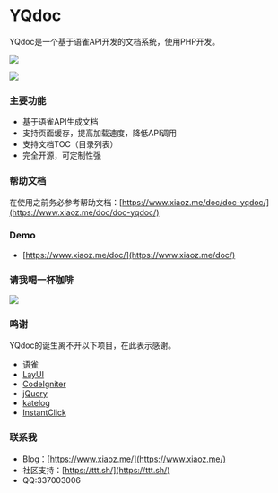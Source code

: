 # YQdoc

YQdoc是一个基于语雀API开发的文档系统，使用PHP开发。

![](https://i.bmp.ovh/imgs/2019/05/448d22335727f0bb.png)

![](https://i.bmp.ovh/imgs/2019/05/0cef4e612f71bee0.png)

### 主要功能

* 基于语雀API生成文档
* 支持页面缓存，提高加载速度，降低API调用
* 支持文档TOC（目录列表）
* 完全开源，可定制性强

### 帮助文档

在使用之前务必参考帮助文档：[https://www.xiaoz.me/doc/doc-yqdoc/](https://www.xiaoz.me/doc/doc-yqdoc/)

### Demo
* [https://www.xiaoz.me/doc/](https://www.xiaoz.me/doc/)

### 请我喝一杯咖啡
![](https://i.bmp.ovh/imgs/2019/03/cb349aa4a1b95997.png)

### 鸣谢

YQdoc的诞生离不开以下项目，在此表示感谢。
* [语雀](https://www.yuque.com)
* [LayUI](https://github.com/sentsin/layui)
* [CodeIgniter](https://github.com/bcit-ci/CodeIgniter)
* [jQuery](https://github.com/jquery/jquery)
* [katelog](https://github.com/KELEN/katelog)
* [InstantClick](http://instantclick.io/)

### 联系我
* Blog：[https://www.xiaoz.me/](https://www.xiaoz.me/)
* 社区支持：[https://ttt.sh/](https://ttt.sh/)
* QQ:337003006
